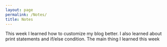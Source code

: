 ```yaml
---
layout: page
permalink: /Notes/
title: Notes
--- 
```


This week I learned how to customize my blog better. I also learned about print statements and if/else condition. The main thing I learned this week 